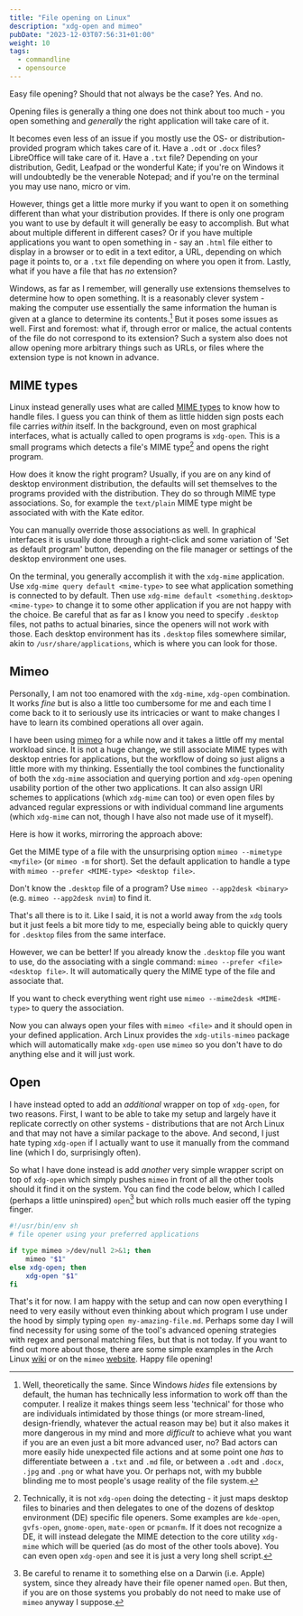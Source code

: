 ```yaml
---
title: "File opening on Linux"
description: "xdg-open and mimeo"
pubDate: "2023-12-03T07:56:31+01:00"
weight: 10
tags:
  - commandline
  - opensource
---
```


Easy file opening? Should that not always be the case?
Yes. And no.

Opening files is generally a thing one does not think about too much -
you open something and *generally* the right application will take care of it.

It becomes even less of an issue if you mostly use the OS- or distribution-provided program which takes care of it.
Have a `.odt` or `.docx` files? LibreOffice will take care of it.
Have a `.txt` file? Depending on your distribution, Gedit, Leafpad or the wonderful Kate; if you're on Windows it will undoubtedly be the venerable Notepad; and if you're on the terminal you may use nano, micro or vim.

However, things get a little more murky if you want to open it on something different than what your distribution provides.
If there is only one program you want to use by default it will generally be easy to accomplish.
But what about multiple different in different cases?
Or if you have multiple applications you want to open something in -
say an `.html` file either to display in a browser or to edit in a text editor,
a URL, depending on which page it points to,
or a `.txt` file depending on where you open it from.
Lastly, what if you have a file that has *no* extension?

Windows, as far as I remember, will generally use extensions themselves to determine how to open something.
It is a reasonably clever system - making the computer use essentially the same information the human is given at a glance to determine its contents.[^hiddenext]
But it poses some issues as well.
First and foremost: what if, through error or malice, the actual contents of the file do not correspond to its extension?
Such a system also does not allow opening more arbitrary things such as URLs, or files where the extension type is not known in advance.

[^hiddenext]: Well, theoretically the same. Since Windows *hides* file extensions by default, the human has technically less information to work off than the computer. I realize it makes things seem less 'technical' for those who are individuals intimidated by those things (or more stream-lined, design-friendly, whatever the actual reason may be) but it also makes it more dangerous in my mind and more *difficult* to achieve what you want if you are an even just a bit more advanced user, no? Bad actors can more easily hide unexpected file actions and at some point one *has* to differentiate between a `.txt` and `.md` file, or between a `.odt` and `.docx`, `.jpg` and `.png` or what have you. Or perhaps not, with my bubble blinding me to most people's usage reality of the file system.

## MIME types

Linux instead generally uses what are called [MIME types](https://en.wikipedia.org/wiki/Media_type) to know how to handle files.
I guess you can think of them as little hidden sign posts each file carries *within* itself.
In the background, even on most graphical interfaces, what is actually called to open programs is `xdg-open`.
This is a small programs which detects a file's MIME type[^detectmime] and opens the right program.

[^detectmime]: Technically, it is not `xdg-open` doing the detecting - it just maps desktop files to binaries and then delegates to one of the dozens of desktop environment (DE) specific file openers. Some examples are `kde-open`, `gvfs-open`, `gnome-open`, `mate-open` or `pcmanfm`. If it does not recognize a DE, it will instead delegate the MIME detection to the core utility `xdg-mime` which will be queried (as do most of the other tools above). You can even open `xdg-open` and see it is just a very long shell script.

How does it know the right program?
Usually, if you are on any kind of desktop environment distribution, the defaults will set themselves to the programs provided with the distribution.
They do so through MIME type associations.
So, for example the `text/plain` MIME type might be associated with with the Kate editor.

You can manually override those associations as well.
In graphical interfaces it is usually done through a right-click and some variation of 'Set as default program' button, depending on the file manager or settings of the desktop environment one uses.

On the terminal, you generally accomplish it with the `xdg-mime` application.
Use `xdg-mime query default <mime-type>` to see what application something is connected to by default.
Then use `xdg-mime default <something.desktop> <mime-type>` to change it to some other application if you are not happy with the choice.
Be careful that as far as I know you need to specify `.desktop` files, not paths to actual binaries, since the openers will not work with those.
Each desktop environment has its `.desktop` files somewhere similar, akin to `/usr/share/applications`, which is where you can look for those.

## Mimeo

Personally, I am not too enamored with the `xdg-mime`, `xdg-open` combination.
It works *fine* but is also a little too cumbersome for me and each time I come back to it to seriously use its intricacies or want to make changes I have to learn its combined operations all over again.

I have been using [mimeo](https://xyne.dev/projects/mimeo/) for a while now and it takes a little off my mental workload since.
It is not a huge change, we still associate MIME types with desktop entries for applications, but the workflow of doing so just aligns a little more with my thinking.
Essentially the tool combines the functionality of both the `xdg-mime` association and querying portion and `xdg-open` opening usability portion of the other two applications.
It can also assign URI schemes to applications (which `xdg-mime` can too) or even open files by advanced regular expressions or with individual command line arguments (which `xdg-mime` can not, though I have also not made use of it myself).

Here is how it works, mirroring the approach above:

Get the MIME type of a file with the unsurprising option `mimeo --mimetype <myfile>` (or `mimeo -m` for short).
Set the default application to handle a type with `mimeo --prefer <MIME-type> <desktop file>`.

Don't know the `.desktop` file of a program?
Use `mimeo --app2desk <binary>` (e.g. `mimeo --app2desk nvim`) to find it.

That's all there is to it.
Like I said, it is not a world away from the `xdg` tools but it just feels a bit more tidy to me,
especially being able to quickly query for `.desktop` files from the same interface.

However, we can be better!
If you already know the `.desktop` file you want to use,
do the associating with a single command: `mimeo --prefer <file> <desktop file>`.
It will automatically query the MIME type of the file and associate that.

If you want to check everything went right use `mimeo --mime2desk <MIME-type>` to query the association.

Now you can always open your files with `mimeo <file>` and it should open in your defined application.
Arch Linux provides the `xdg-utils-mimeo` package which will automatically make `xdg-open` use `mimeo` so you don't have to do anything else and it will just work.

## Open

I have instead opted to add an *additional* wrapper on top of `xdg-open`, for two reasons.
First, I want to be able to take my setup and largely have it replicate correctly on other systems -
distributions that are not Arch Linux and that may not have a similar package to the above.
And second, I just hate typing `xdg-open` if I actually want to use it manually from the command line (which I do, surprisingly often).

So what I have done instead is add *another* very simple wrapper script on top of `xdg-open` which simply pushes `mimeo` in front of all the other tools should it find it on the system.
You can find the code below, which I called (perhaps a little uninspired) `open`[^darwin] but which rolls much easier off the typing finger.

[^darwin]: Be careful to rename it to something else on a Darwin (i.e. Apple) system, since they already have their file opener named `open`. But then, if you are on those systems you probably do not need to make use of `mimeo` anyway I suppose.

```sh
#!/usr/bin/env sh
# file opener using your preferred applications

if type mimeo >/dev/null 2>&1; then
    mimeo "$1"
else xdg-open; then
    xdg-open "$1"
fi
```

That's it for now.
I am happy with the setup and can now open everything I need to very easily without even thinking about which program I use under the hood by simply typing `open my-amazing-file.md`.
Perhaps some day I will find necessity for using some of the tool's advanced opening strategies with regex and personal matching files, but that is not today.
If you want to find out more about those, there are some simple examples in the Arch Linux [wiki](https://wiki.archlinux.org/title/Default%20applications#mimeo) or on the `mimeo` [website](https://xyne.dev/projects/mimeo/).
Happy file opening!
